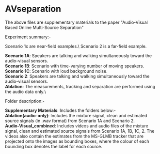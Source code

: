 # AVseparation

The above files are supplementary materials to the paper "Audio-Visual Based Online Multi-Source Separation"

Experiment summary:- 

Scenario 1x are near-field examples.\ 
Scenario 2 is a far-field example.

**Scenario 1A**: Speakers are talking and walking simultaneously toward the audio-visual sensors. \
**Scenario 1B**: Scenario with time-varying number of moving speakers. \
**Scenario 1C**: Scenario with loud background noise. \
**Scenario 2**: Speakers are talking and walking simultaneously toward the audio-visual sensors.\
**Ablation**: The measurements, tracking and separation are performed using the audio data only.\


Folder description:-

**Supplementary Materials**: Includes the folders below:-\
**Ablation(audio-only)**: Includes the mixture signal, clean and estimated source signals (in .wav format) from Scenario 1A and Scenario 2.\
**Audio-Visual_combined**: Includes videos and audio files of the mixture signal, clean and estimated source signals from Scenario 1A, 1B, 1C, 2. The videos also contain the estimates from the MS-GLMB tracker that are projected onto the images as bounding boxes, where the colour of each bounding box denotes the label for each source.  


